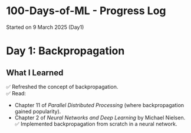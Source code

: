 # 100-Days-of-ML - Progress Log
Started on 9 March 2025 (Day1)

# Day 1: Backpropagation

## What I Learned
✅ Refreshed the concept of backpropagation.  
✅ Read:
- Chapter 11 of *Parallel Distributed Processing* (where backpropagation gained popularity).  
- Chapter 2 of *Neural Networks and Deep Learning* by Michael Nielsen.  
✅ Implemented backpropagation from scratch in a neural network.
